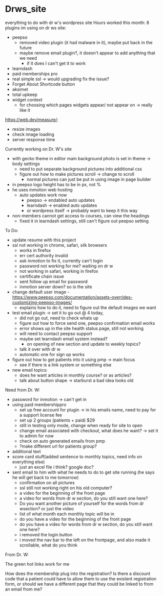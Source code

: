# Drws_site
everything to do with dr w's wordpress site
 Hours worked this month: 8
plugins im using on dr ws site:

- peepso
	- removed video plugin (it had malware in it), maybe put back in the future 
	- maybe remove email plugin?, it doesn't appear to add anything that we need 
		- if it does I can't get it to work
- learndash 
- paid memberships pro
- real simple ssl -> would upgrading fix the issue?
- Forget About Shortcode button 
- aksimet
- total upkeep
- widget context 
	- for choosing which pages widgets appear/ not appear on -> really like it

https://web.dev/measure/:
- resize images
- check image loading
- server response time

Currently working on Dr. W's site

- with gecko theme in editor main background photo is set in theme -> body settings
	- need to put separate background pictures into additional css
	- figure out how to make pictures scroll -> change to scroll
		- normal pictures can just be put in using image in page builder
- in peepso logo height has to be in px, not %
- he uses inmotion web hosting
	- auto updates work now
		- peepso -> endabled auto updates
		- learndash -> enabled auto updates
		- or wordpress itself -> probably want to keep it this way 
- non-members cannot get access to courses, can view the headings 
 	- fixed it in learndash settings, still can't figure out peepso setting

To Do:

- update resume with this project
- ssl not working in chrome, safari, silk browsers
	- works in firefox
	- err cert authority invalid
	- ask inmotion to fix it, currently can't login 
	- password not working for me? waiting on dr w
	- not working in safari, working in firefox 
	- certificate chain issue
	- sent follow up email for password
	- inmotion server down? so is the site
- change default user image
	-https://www.peepso.com/documentation/assets-overrides-customizing-peepso-images/ 
	- explains how to do it, need to figure out the default images we want
- test email plugin -> set it to go out @ 4 today, 
	- did not go out, need to check whats up
	- figure out how to force send one, peepso confirmation email works
	- error shows up in the site health status page, still not working
	- will need to contact peepso support
	- maybe set learndash email system instead?
		- on opening of new section and update to weekly topics?
	- talk it over with dr w
	- automatic one for sign up works
- figure out how to get patients into it using pmp -> main focus
	- see if there is a link system or something else
-  new email topics:
	- does he want articles in monthly course? or as articles? 
	- talk about button shape -> starburst a bad idea looks old


Need from Dr. W:
- password for inmotion -> can't get in
- using paid membershippro 
	- set up free account for plugin -> in his emails name, need to pay for a support license fee
	- set up 2 groups (patients + paid) $29
	- still in testing only mode, change when ready for site to open
	- change email associated with checkout, what does he want? -> set it to admin for now
	- check on auto generated emails from pmp
	- ?make different url for patients group?
- additional text	
- score card stuff(added sentence to monthly topics, need info on everything else)
	- just an excel file i think? google doc?
- sent email to him with what he needs to do to get site running (he says he will get back to me tomorrow)
	- confirmation on all pictures
	- ssl still not working right on his old computer?
	- a video for the beginning of the front page
	- a video for words from dr w section, do you still want one here?
	- Do you want another picture of yourself for the  words from dr wsection? or just the video
	- list of what month each monthly topic will be in
	- do you have a video for the beginning of the front page
	- do you have a video for words from dr w section, do you still want one here?
	- i removed the login button
	- i moved the nav bar to the left on the frontpage, and also made it scrollable, what do you think

From Dr. W:
     




The green hot links work for me

How does the membership plug into the registration? Is there a discount code that a patient could have to allow them to use the existent registration form, or should we have a different page that they could be linked to from an email from me?

